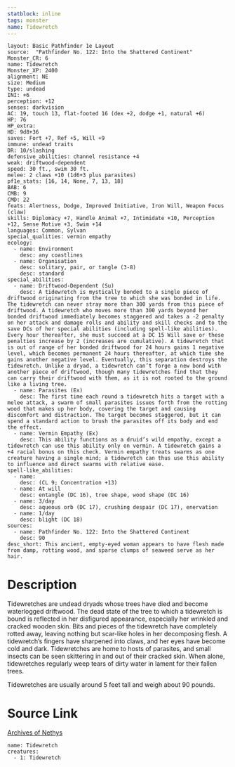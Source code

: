 ```yaml
---
statblock: inline
tags: monster
name: Tidewretch
---
```

```statblock
layout: Basic Pathfinder 1e Layout
source:  "Pathfinder No. 122: Into the Shattered Continent"
Monster_CR: 6
name: Tidewretch
Monster_XP: 2400
alignment: NE
size: Medium
type: undead
INI: +6
perception: +12
senses: darkvision
AC: 19, touch 13, flat-footed 16 (dex +2, dodge +1, natural +6)
HP: 76
HP_extra: 
HD: 9d8+36
saves: Fort +7, Ref +5, Will +9
immune: undead traits
DR: 10/slashing
defensive_abilities: channel resistance +4
weak: driftwood-dependent
speed: 30 ft., swim 30 ft.
melee: 2 claws +10 (1d6+3 plus parasites)
pf1e_stats: [16, 14, None, 7, 13, 18]
BAB: 6
CMB: 9
CMD: 22
feats: Alertness, Dodge, Improved Initiative, Iron Will, Weapon Focus (claw)
skills: Diplomacy +7, Handle Animal +7, Intimidate +10, Perception +12, Sense Motive +3, Swim +14
languages: Common, Sylvan
special_qualities: vermin empathy
ecology:
  - name: Environment
    desc: any coastlines
  - name: Organisation
    desc: solitary, pair, or tangle (3-8)
    desc: standard
special_abilities:
  - name: Driftwood-Dependent (Su)
    desc: A tidewretch is mystically bonded to a single piece of driftwood originating from the tree to which she was bonded in life. The tidewretch can never stray more than 300 yards from this piece of driftwood. A tidewretch who moves more than 300 yards beyond her bonded driftwood immediately becomes staggered and takes a -2 penalty on her attack and damage rolls and ability and skill checks and to the save DCs of her special abilities (including spell-like abilities). Every hour thereafter, she must succeed at a DC 15 Will save or these penalties increase by 2 (increases are cumulative). A tidewretch that is out of range of her bonded driftwood for 24 hours gains 1 negative level, which becomes permanent 24 hours thereafter, at which time she gains another negative level. Eventually, this separation destroys the tidewretch. Unlike a dryad, a tidewretch can’t forge a new bond with another piece of driftwood, though many tidewretches find that they can carry their driftwood with them, as it is not rooted to the ground like a living tree.
  - name: Parasites (Ex)
    desc: The first time each round a tidewretch hits a target with a melee attack, a swarm of small parasites issues forth from the rotting wood that makes up her body, covering the target and causing discomfort and distraction. The target becomes staggered, but it can spend a standard action to brush the parasites off its body and end the effect.
  - name: Vermin Empathy (Ex)
    desc: This ability functions as a druid’s wild empathy, except a tidewretch can use this ability only on vermin. A tidewretch gains a +4 racial bonus on this check. Vermin empathy treats swarms as one creature having a single mind; a tidewretch can thus use this ability to influence and direct swarms with relative ease.
spell-like_abilities:
  - name:
    desc: (CL 9; Concentration +13)
  - name: At will
    desc: entangle (DC 16), tree shape, wood shape (DC 16)
  - name: 3/day
    desc: aqueous orb (DC 17), crushing despair (DC 17), enervation
  - name: 1/day
    desc: blight (DC 18)
sources:
  - name: Pathfinder No. 122: Into the Shattered Continent
    desc: 90
desc_short: This ancient, empty-eyed woman appears to have flesh made from damp, rotting wood, and sparse clumps of seaweed serve as her hair.
```
# Description
Tidewretches are undead dryads whose trees have died and become waterlogged driftwood. The dead state of the tree to which a tidewretch is bound is reflected in her disfigured appearance, especially her wrinkled and cracked wooden skin. Bits and pieces of the tidewretch have completely rotted away, leaving nothing but scar-like holes in her decomposing flesh. A tidewretch’s fingers have sharpened into claws, and her eyes have become cold and dark. Tidewretches are home to hosts of parasites, and small insects can be seen skittering in and out of their cracked skin. When alone, tidewretches regularly weep tears of dirty water in lament for their fallen trees.

 Tidewretches are usually around 5 feet tall and weigh about 90 pounds.
# Source Link
[Archives of Nethys](https://aonprd.com/MonsterDisplay.aspx?ItemName=Tidewretch)
```encounter-table
name: Tidewretch
creatures:
  - 1: Tidewretch
```
